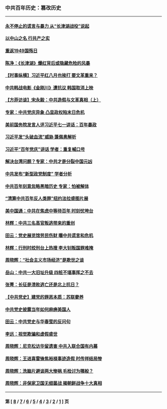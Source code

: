 ### 中共百年历史：篡改历史
---
#### [永不停止的谎言与暴力 从“长津湖战役”说起](../../pages/nf1176115/n13494094.md?02190430) 
#### [以中山之名 行共产之实](../../pages/nf1176115/n13346437.md?02190430) 
#### [重返1949国殇日](../../pages/nf1176115/n13346372.md?02190430) 
#### [陈净：《长津湖》爆红背后或隐藏危险的风暴](../../pages/nf1176115/n13314364.md?02190430) 
#### [【时事纵横】习近平红八月也挨打 要文革重来？](../../pages/nf1176115/n13231393.md?02190430) 
#### [中共韩战电影《金刚川》遭抗议 韩国取消上映](../../pages/nf1176115/n13219114.md?02190430) 
#### [【方菲访谈】宋永毅：中共造假与文革真相（上）](../../pages/nf1176115/n13200760.md?02190430) 
#### [专家：中共党庆异象 凸显政权陷末日危机](../../pages/nf1176115/n13067084.md?02190430) 
#### [美前国务院发言人评习近平七一讲话：百年暴政](../../pages/nf1176115/n13066986.md?02190430) 
#### [习近平发“头破血流”威胁 蓬佩奥解析](../../pages/nf1176115/n13063604.md?02190430) 
#### [习近平“百年党庆”讲话 学者：重复喊口号](../../pages/nf1176115/n13061411.md?02190430) 
#### [解决台湾问题？专家：中共才是分裂中国元凶](../../pages/nf1176115/n13060811.md?02190430) 
#### [中共发布“新型政党制度” 学者分析](../../pages/nf1176115/n13056354.md?02190430) 
#### [中共百年刻意忽略黑暗历史 专家：怕被解体](../../pages/nf1176115/n13056056.md?02190430) 
#### [“清算中共百年反人类罪”纽约法拉盛图片展](../../pages/nf1176115/n13052220.md?02190430) 
#### [美中国通：中共在焦虑中等待百年 时刻忧垮台](../../pages/nf1176115/n13048820.md?02190430) 
#### [林辉：中共三名高官叛逃带来的重创](../../pages/nf1176115/n13035206.md?02190430) 
#### [田云：党史展览馆劳民伤财 曝中共谎言和危机](../../pages/nf1176115/n13033900.md?02190430) 
#### [林辉：行刑时绞刑台上热搜 李大钊叛国罪难掩](../../pages/nf1176115/n13031965.md?02190430) 
#### [周晓辉：“社会主义市场经济”是欺世之谈](../../pages/nf1176115/n13024090.md?02190430) 
#### [岳山：中共一大旧址升级 四桩不堪事挥之不去](../../pages/nf1176115/n13021697.md?02190430) 
#### [张菁：长征是溃败逃亡还是北上抗日？](../../pages/nf1176115/n13020585.md?02190430) 
#### [【中共党史】建党的罪恶本质：苏联豢养](../../pages/nf1176115/n13011888.md?02190430) 
#### [中共党史披露当年如何麻痹美国人](../../pages/nf1176115/n12966400.md?02190430) 
#### [田云：中共党史与华春莹的反问句](../../pages/nf1176115/n12765178.md?02190430) 
#### [李远：视觉欺骗和虚假盛世](../../pages/nf1176115/n12993376.md?02190430) 
#### [周晓辉：尼克松访华留遗害 中共入联合国有内幕](../../pages/nf1176115/n12991422.md?02190430) 
#### [周晓辉：王进喜雷锋焦裕禄事迹造假 时传祥结局惨](../../pages/nf1176115/n12985497.md?02190430) 
#### [周晓辉：洗脑片避谈两大惨祸 毛检讨为哪般？](../../pages/nf1176115/n12971285.md?02190430) 
#### [周晓辉：非保家卫国无细菌战 揭朝鲜战争十大真相](../../pages/nf1176115/n12954161.md?02190430) 

---
#### 第 [ [8](./8.md?02190430) / [7](./7.md?02190430) / [6](./6.md?02190430) / [5](./5.md?02190430) / [4](./4.md?02190430) / [3](./3.md?02190430) / [2](./2.md?02190430) / [1](./1.md?02190430) ] 页
